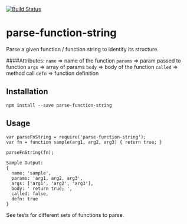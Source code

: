 [![Build Status](https://travis-ci.org/rajeshsegu/parse-function-string.svg?branch=master)](https://travis-ci.org/rajeshsegu/parse-function-string)

# parse-function-string

Parse a given function / function string to identify its structure.

####Attributes:
`name` => name of the function
`params` => param passed to function
`args` => array of params
`body` => body of the function
`called` => method call
`defn` => function definition

## Installation

```
npm install --save parse-function-string
```

## Usage

```
var parseFnString = require('parse-function-string');
var fn = function sample(arg1, arg2, arg3) { return true; }

parseFnString(fn);
```

```
Sample Output:
{
  name: 'sample',
  params: 'arg1, arg2, arg3',
  args: ['arg1', 'arg2', 'arg3'],
  body: ' return true; ',
  called: false,
  defn: true
}
```

See tests for different sets of functions to parse.
